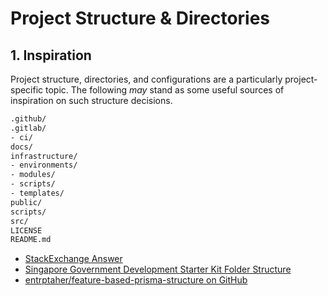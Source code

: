 # Project Structure & Directories

## 1. Inspiration

Project structure, directories, and configurations are a particularly
project-specific topic. The following _may_ stand as some useful sources of
inspiration on such structure decisions.

```txt
.github/
.gitlab/
- ci/
docs/
infrastructure/
- environments/
- modules/
- scripts/
- templates/
public/
scripts/
src/
LICENSE
README.md
```

- [StackExchange Answer](https://softwareengineering.stackexchange.com/questions/86914/whats-the-best-structure-for-a-repository/392461#392461)
- [Singapore Government Development Starter Kit Folder Structure](https://start.open.gov.sg/docs/concepts/folder-structure)
- [entrptaher/feature-based-prisma-structure on GitHub](https://github.com/entrptaher/feature-based-prisma-structure/blob/master/docs/project-structure.md)
